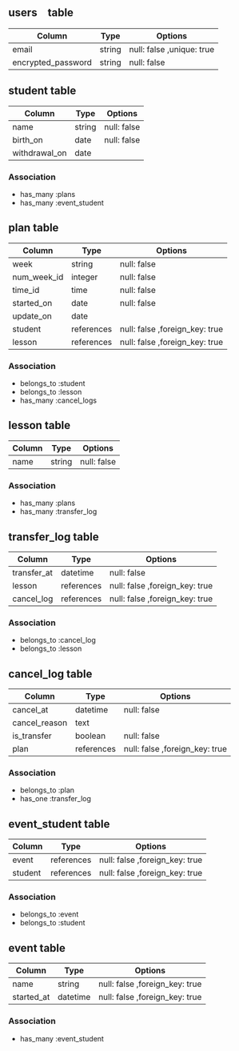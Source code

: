 ## users　table
| Column                | Type        | Options                        |
| --------------------- | ----------- | ------------------------------ |
| email                 | string      | null: false ,unique: true      |
| encrypted_password    | string      | null: false                    |


## student table
| Column                | Type        | Options                        |
| --------------------- | ----------- | ------------------------------ |
| name                  | string      | null: false                    |
| birth_on              | date        | null: false                    |
| withdrawal_on         | date        |                                |

### Association
- has_many :plans
- has_many :event_student


## plan table
| Column                | Type        | Options                        |
| --------------------- | ----------- | ------------------------------ |
| week                  | string      | null: false                    |
| num_week_id           | integer     | null: false                    |
| time_id               | time        | null: false                    |
| started_on            | date        | null: false                    |
| update_on             | date        |                                |
| student               | references  | null: false ,foreign_key: true |
| lesson                | references  | null: false ,foreign_key: true |

### Association
- belongs_to :student
- belongs_to :lesson
- has_many :cancel_logs  


## lesson table
| Column                | Type        | Options                        |
| --------------------- | ----------- | ------------------------------ |
| name                  | string      | null: false                    |

### Association
- has_many :plans
- has_many :transfer_log

## transfer_log table
| Column                | Type        | Options                        |
| --------------------- | ----------- | ------------------------------ |
| transfer_at           | datetime    | null: false                    |
| lesson                | references  | null: false ,foreign_key: true |
| cancel_log            | references  | null: false ,foreign_key: true |

### Association
- belongs_to :cancel_log
- belongs_to :lesson


## cancel_log table
| Column                | Type        | Options                        |
| --------------------- | ----------- | ------------------------------ |
| cancel_at             | datetime    | null: false                    |
| cancel_reason         | text        |                                |
| is_transfer           | boolean     | null: false                    |
| plan                  | references  | null: false ,foreign_key: true |

### Association
- belongs_to :plan
- has_one :transfer_log

## event_student table
| Column                | Type        | Options                        |
| --------------------- | ----------- | ------------------------------ |
| event                 | references  | null: false ,foreign_key: true |
| student               | references  | null: false ,foreign_key: true |

### Association
- belongs_to :event
- belongs_to :student

## event table
| Column                | Type        | Options                        |
| --------------------- | ----------- | ------------------------------ |
| name                  | string      | null: false ,foreign_key: true |
| started_at            | datetime    | null: false ,foreign_key: true |

### Association
- has_many :event_student

